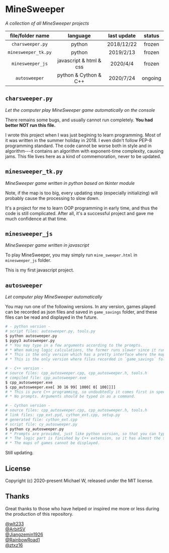 # MineSweeper

*A collection of all MineSweeper projects*

| file/folder name    | language                | last update | status  |
| :-----------------: | :---------------------: | :---------: | :-----: |
| `charsweeper.py`    | python                  | 2018/12/22  | frozen  |
| `minesweeper_tk.py` | python                  | 2019/2/13   | frozen  |
| `minesweeper_js`    | javascript & html & css | 2020/4/4    | frozen  |
| `autosweeper`       | python & Cython & C++   | 2020/7/24   | ongoing |

## `charsweeper.py`

*Let the computer play MineSweeper game automatically on the console*

There remains some bugs, and usually cannot run completely. **You had better NOT run this file.**

I wrote this project when I was just begining to learn programming. Most of it was written in the summer holiday in 2018. I even didn't follow PEP-8 programming standard. The code cannot be worse both in style and in algorithm---it contains an algorithm with exponent-time complexity, causing jams. This file lives here as a kind of commemoration, never to be updated.

## `minesweeper_tk.py`

*MineSweeper game written in python based on tkinter module*

Note, if the map is too big, every updating step (especially initializing) will probably cause the processing to slow down.

It's a project for me to learn OOP programming in early time, and thus the code is still complicated. After all, it's a successful project and gave me much confidence at that time.

## `minesweeper_js`

*MineSweeper game written in javascript*

To play MineSweeper, you may simply run `mine_sweeper.html` in `minesweeper_js` folder.

This is my first javascript project.

## `autosweeper`

*Let computer play MineSweeper automatically*

You may run one of the following versions. In any version, games played can be recorded as json files and saved in `game_savings` folder, and these files can be read and displayed in the future.

```sh
# - python version -
# script files: autosweeper.py, tools.py
$ python autosweeper.py
$ pypy3 autosweeper.py
# * You may type in a few arguments according to the prompts.
# * When making logic calculations, the former runs slower since it runs on CPython interpreter. PyPy provides a bit performance increase with its JIT compiler, so you may choose the latter if it's installed.
# * This is the only version which has a pretty interface where the maps of games can be displayed.
# * This is the only version where files recorded in `game_savings` folder can be displayed.

# - C++ version -
# source files: cpp_autosweeper.cpp, cpp_autosweeper.h, tools.h
# compiled file: cpp_autosweeper.exe
$ cpp_autosweeper.exe
$ cpp_autosweeper.exe[ 30 16 99[ 1000[ 0[ 100]]]]
# * This is pure C++ programming, so undoubtedly it comes first in speed.
# * No prompts. Arguments should be typed in as a command.

# - Cython version -
# source files: cpp_autosweeper.cpp, cpp_autosweeper.h, tools.h
# link files: cpp_ext.pyd, cython_ext.cpp, setup.py
# generated file: cython_ext.cpp
# script file: cy_autosweeper.py
$ python cy_autosweeper.py
# * Prompts are provided, just like python version, so that you can type in arguments.
# * The logic part is finished by C++ extension, so it has almost the same speed as C++ version.
# * The maps of games cannot be displayed.
```

Still updating.

<!--
A speed test made on 2020/7/10 (30 * 16, 99 mines, average on 10000 loops, updating every 100 loops, without showing map or recording games):

| language                   | avg. time (ms) | avg. time (won) (ms) |
| :------------------------: | -------------: | -------------------: |
| CPython                    |      47.182692 |            49.679944 |
| PyPy (with jit)            |      11.875926 |            13.942982 |
| C++ / Cython               |       2.286285 |             2.553813 |
| C++ (with multiprocessing) |              ? |                    ? |
-->

## License

Copyright (c) 2020-present Michael W, released under the MIT license.

## Thanks

Great thanks to those who have helped or inspired me more or less during the production of this repository.

[@wlt233](https://github.com/wlt233)  
[@ArbitSV](https://github.com/ArbitSV)  
[@Jiangzemin1926](https://github.com/Jiangzemin1926/Minesweeper)  
[@RainbowRoad1](https://github.com/RainbowRoad1/Cgame)  
[@ztxz16](https://github.com/ztxz16/Mine)

